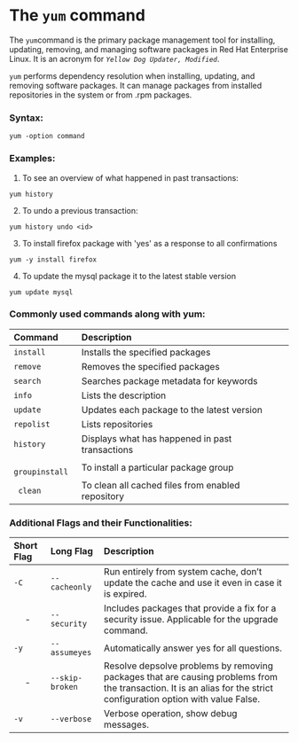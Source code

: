 # The `yum` command

The `yum`command is the primary package management tool for installing, updating, removing, and managing software packages in Red Hat Enterprise Linux. It is an acronym for _`Yellow Dog Updater, Modified`_.

`yum` performs dependency resolution when installing, updating, and removing software packages. It can manage packages from installed repositories in the system or from .rpm packages.

### Syntax:

```[linux]
yum -option command
```

### Examples:

1. To see an overview of what happened in past transactions:

```[linux]
yum history
```

2. To undo a previous transaction:

```[linux]
yum history undo <id>
```

3. To install firefox package with 'yes' as a response to all confirmations

```[linux]
yum -y install firefox
```

4. To update the mysql package it to the latest stable version

```[linux]
yum update mysql
```

### Commonly used commands along with yum:

| **Command**     | **Description**                                   |
| :-------------- | :------------------------------------------------ |
| `install`       | Installs the specified packages                   |
| `remove`        | Removes the specified packages                    |
| `search`        | Searches package metadata for keywords            |
| `info`          | Lists the description                             |
| `update`        | Updates each package to the latest version        |
| `repolist`      | Lists repositories                                |
| `history`       | Displays what has happened in past transactions   |
| ` groupinstall` | To install a particular package group             |
| ` clean`        | To clean all cached files from enabled repository |

### Additional Flags and their Functionalities:

| **Short Flag**    | **Long Flag**   | **Description**                                                                                                                                                     |
| :---------------- | :-------------- | :------------------------------------------------------------------------------------------------------------------------------------------------------------------ |
| `-C`              | `--cacheonly`   | Run entirely from system cache, don’t update the cache and use it even in case it is expired.                                                                       |
| <center>-<center> | `--security`    | Includes packages that provide a fix for a security issue. Applicable for the upgrade command.                                                                      |
| `-y`              | `--assumeyes`   | Automatically answer yes for all questions.                                                                                                                         |
| <center>-<center> | `--skip-broken` | Resolve depsolve problems by removing packages that are causing problems from the transaction. It is an alias for the strict configuration option with value False. |
| `-v`              | `--verbose`     | Verbose operation, show debug messages.                                                                                                                             |
